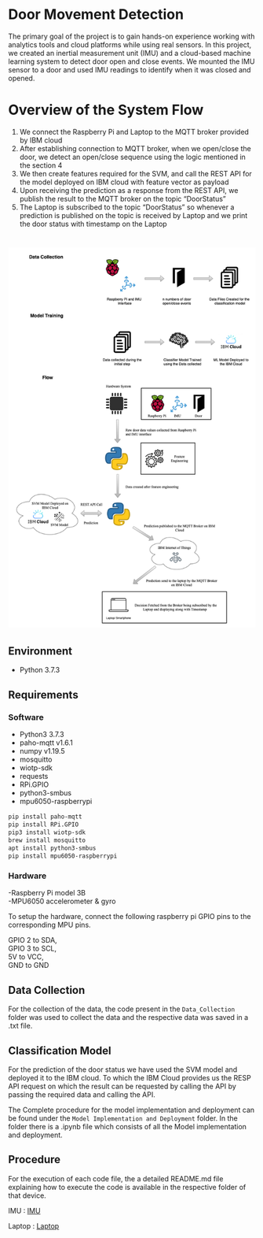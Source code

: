 # Door Movement Detection

The primary goal of the project is to gain hands-on experience working with analytics tools and cloud platforms while using real sensors. In this project, we created an inertial measurement unit (IMU) and a cloud-based machine learning system to detect door open and close events. We mounted the IMU sensor to a door and used IMU readings to identify when it was closed and opened.

# Overview of the System Flow

1.	We connect the Raspberry Pi and Laptop to the MQTT broker provided by IBM cloud 
2.	After establishing connection to MQTT  broker, when we open/close the door, we detect an open/close sequence using the logic mentioned in the section 4
3.	We then create features required for the SVM, and call the REST  API for the model deployed on IBM cloud with feature vector as payload
4.	Upon receiving the prediction as a response from the REST API, we publish the result to the MQTT broker on the topic “DoorStatus”
5.	The Laptop is subscribed to the topic “DoorStatus” so whenever a prediction is published on the topic is received by  Laptop and we print the door status with timestamp on the Laptop

<h1 align="center">
    <img src="./imgs/System_Flow.png">
</h1>

## Environment
- Python 3.7.3

## Requirements
### Software
- Python3 3.7.3
- paho-mqtt v1.6.1
- numpy v1.19.5
- mosquitto 
- wiotp-sdk
- requests
- RPi.GPIO
- python3-smbus
- mpu6050-raspberrypi

```
pip install paho-mqtt
pip install RPi.GPIO
pip3 install wiotp-sdk
brew install mosquitto
apt install python3-smbus
pip install mpu6050-raspberrypi

```

### Hardware

-Raspberry Pi model 3B<br />
-MPU6050 accelerometer & gyro

To setup the hardware, connect the following raspberry pi GPIO pins to the corresponding MPU pins.

GPIO 2 to SDA, <br />
GPIO 3 to SCL, <br />
5V to VCC, <br />
GND to GND <br />

## Data Collection

For the collection of the data, the code present in the `Data_Collection` folder was used to collect the data and the respective data was saved in a .txt file.

## Classification Model

For the prediction of the door status we have used the SVM model and deployed it to the IBM cloud. To which the IBM Cloud provides us the RESP API request on which the result can be requested by calling the API by passing the required data and calling the API.

The Complete procedure for the model implementation and deployment can be found under the `Model Implementation and Deployment` folder. In the folder there is a .ipynb file which consists of all the Model implementation and deployment.

## Procedure
For the execution of each code file, the  a detailed README.md file explaining how to execute the code is available in the respective folder of that device.

IMU : [IMU](./IMU)

Laptop : [Laptop](./Laptop)